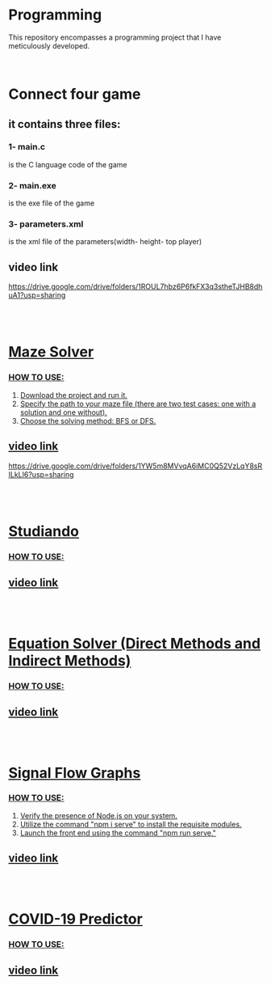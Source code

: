 # Programming
This repository encompasses a programming project that I have meticulously developed.

<br>

# Connect four game
## it contains three files:
### 1- main.c
is the C language code of the game
### 2- main.exe
is the exe file of the game
### 3- parameters.xml
is the xml file of the parameters(width- height- top player)

## video link
<u>https://drive.google.com/drive/folders/1ROUL7hbz6P6fkFX3q3stheTJHB8dhuA1?usp=sharing<u>

<br>
<br>

# Maze Solver
### HOW TO USE:
1. Download the project and run it.
2. Specify the path to your maze file (there are two test cases: one with a solution and one without).
3. Choose the solving method: BFS or DFS.   

## video link
<u>https://drive.google.com/drive/folders/1YW5m8MVvqA6iMC0Q52VzLqY8sRILkLI6?usp=sharing<u>

<br>
<br>

# Studiando 
### HOW TO USE:

## video link

<br>
<br>

# Equation Solver (Direct Methods and Indirect Methods)
### HOW TO USE:

## video link

<br>
<br>

# Signal Flow Graphs 
### HOW TO USE:
1. Verify the presence of Node.js on your system.
2. Utilize the command "npm i serve" to install the requisite modules.
3. Launch the front end using the command "npm run serve."

## video link

<br>
<br>

# COVID-19 Predictor 
### HOW TO USE:

## video link

